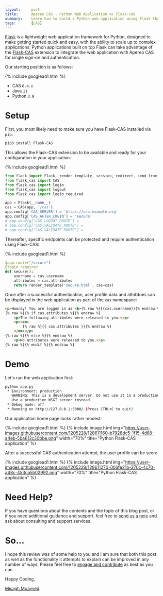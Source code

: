 ```yaml
---
layout:     post
title:      Apereo CAS - Python Web Application w/ Flask-CAS
summary:    Learn how to build a Python web application using Flask that is protected via an Apereo CAS server using the Flask CAS extension.
tags:       [CAS]
---
```


[Flask]() is a lightweight web application framework for Python, designed to make getting started quick and easy,
with the ability to scale up to complex applications. Python applications built on top Flask can take advantage of the [Flask-CAS](https://pypi.org/project/Flask-CAS/) extension to integrate the web application with Apereo CAS for single sign-on and authentication.

Our starting position is as follows:

{% include googlead1.html  %}

- CAS `6.4.x`
- Java `11`
- Python `3.9`

# Setup

First, you most likely need to make sure you have Flask-CAS installed via `pip`:

```bash
pip3 install Flask-CAS
```

This allows the Flask-CAS extension to be available and ready for your configuration in your application:

{% include googlead1.html  %}

```python
from flask import Flask, render_template, session, redirect, send_from_directory
from flask_cas import CAS
from flask_cas import login
from flask_cas import logout
from flask_cas import login_required

app = Flask(__name__)
cas = CAS(app, '/cas')
app.config['CAS_SERVER'] = 'https://sso.example.org'
app.config['CAS_AFTER_LOGIN'] = 'secure'
# app.config['CAS_LOGOUT_ROUTE'] =
# app.config['CAS_VALIDATE_ROUTE'] =
# app.config['CAS_VALIDATE_ROUTE'] =
```

Thereafter, specific endpoints can be protected and require authentication using Flask-CAS:

{% include googlead1.html  %}

```python
@app.route("/secure")
@login_required
def secure():
    username = cas.username
    attributes = cas.attributes
    return render_template('secure.html', cas=cas)
```

Once after a successful authentication, user profile data and attribtues can be displayed in the web application as part of the `cas` namespace:

```html
<p>Hooray! You are logged in as <b>{% raw %}{{cas.username}}{% endraw %}</b>.</p>
{% raw %}{% if cas.attributes %}{% endraw %}
    <p>The following attributes were released to you:</p>
    <p><em>
        {% raw %}{{ cas.attributes }}{% endraw %}
    </em></p>
{% raw %}{% else %}{% endraw %}
    <p>No attributes were released to you.</p>
{% raw %}{% endif %}{% endraw %}
```

# Demo

Let's run the web application first:

```bash
python app.py
 * Environment: production
   WARNING: This is a development server. Do not use it in a production deployment.
   Use a production WSGI server instead.
 * Debug mode: off
 * Running on http://127.0.0.1:5000/ (Press CTRL+C to quit)
```

Our application home page looks rather modest:

{% include googlead1.html  %}
{% include image.html img="https://user-images.githubusercontent.com/1205228/128611160-b7928dc5-1f15-4d68-a4eb-5ba612c30bbe.png" 
width="70%" title="Python Flask-CAS application" %}

After a successful CAS authentication attempt, the user profile can be seen:

{% include googlead1.html  %}
{% include image.html img="https://user-images.githubusercontent.com/1205228/128611270-006fe21b-370c-4c70-a48c-453ca5b02992.png" 
width="70%" title="Python Flask-CAS application" %}

# Need Help?

If you have questions about the contents and the topic of this blog post, or if you need additional guidance and support, feel free to [send us a note ](/#contact-section-header) and ask about consulting and support services.

# So...

I hope this review was of some help to you and I am sure that both this post as well as the functionality it attempts to explain can be improved in any number of ways. Please feel free to [engage and contribute][contribguide] as best as you can.

Happy Coding,

[Misagh Moayyed](https://fawnoos.com)

[contribguide]: https://apereo.github.io/cas/developer/Contributor-Guidelines.html
